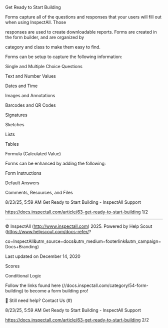 Get Ready to Start Building

Forms capture all of the questions and responses that your users will fill out when using InspectAll. Those

responses are used to create downloadable reports. Forms are created in the form builder, and are organized by

category and class to make them easy to find.

Forms can be setup to capture the following information:

Single and Multiple Choice Questions

Text and Number Values

Dates and Time

Images and Annotations

Barcodes and QR Codes

Signatures

Sketches

Lists

Tables

Formula (Calculated Value)

Forms can be enhanced by adding the following:

Form Instructions

Default Answers

Comments, Resources, and Files

8/23/25, 5:59 AM Get Ready to Start Building - InspectAll Support

https://docs.inspectall.com/article/63-get-ready-to-start-building 1/2


---

© InspectAll (http://www.inspectall.com) 2025. Powered by Help Scout (https://www.helpscout.com/docs-refer/?

co=InspectAll&utm_source=docs&utm_medium=footerlink&utm_campaign=Docs+Branding)

Last updated on December 14, 2020

Scores

Conditional Logic

Follow the links found here (//docs.inspectall.com/category/54-form-building) to become a form building pro!

 Still need help? Contact Us (#)

8/23/25, 5:59 AM Get Ready to Start Building - InspectAll Support

https://docs.inspectall.com/article/63-get-ready-to-start-building 2/2

